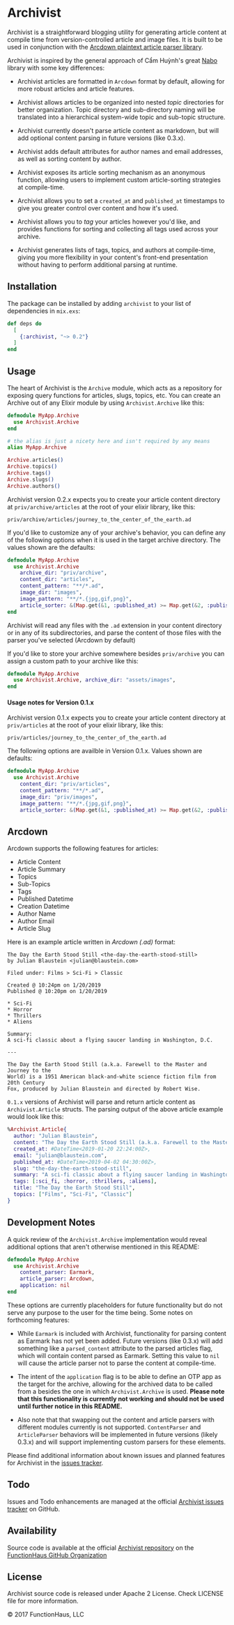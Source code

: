 # Archivist

Archivist is a straightforward blogging utility for generating article content
at compile time from version-controlled article and image files. It is built to
be used in conjunction with the [Arcdown plaintext article parser library](https://github.com/functionhaus/arcdown).

Archivist is inspired by the general approach of Cẩm Huỳnh's great
[Nabo](https://github.com/qcam/nabo) library with some key differences:

* Archivist articles are formatted in `Arcdown` format by default, allowing
for more robust articles and article features.

* Archivist allows articles to be organized into nested *topic* directories for
better organization. Topic directory and sub-directory naming will be translated
into a hierarchical system-wide topic and sub-topic structure.

* Archivist currently doesn't parse article content as markdown, but will add
optional content parsing in future versions (like 0.3.x).

* Archivist adds default attributes for author names and email addresses, as
well as sorting content by author.

* Archivist exposes its article sorting mechanism as an anonymous function,
allowing users to implement custom article-sorting strategies at compile-time.

* Archivist allows you to set a `created_at` and `published_at` timestamps to
give you greater control over content and how it's used.

* Archivist allows you to *tag* your articles however you'd like, and provides
functions for sorting and collecting all tags used across your archive.

* Archivist generates lists of tags, topics, and authors at compile-time, giving
you more flexibility in your content's front-end presentation without having to
perform additional parsing at runtime.

## Installation

The package can be installed by adding `archivist` to your list of
dependencies in `mix.exs`:

```elixir
def deps do
  [
    {:archivist, "~> 0.2"}
  ]
end
```

## Usage

The heart of Archivist is the `Archive` module, which acts as a repository for
exposing query functions for articles, slugs, topics, etc. You can create an
Archive out of any Elixir module by using `Archivist.Archive` like this:

```elixir
defmodule MyApp.Archive
  use Archivist.Archive
end

# the alias is just a nicety here and isn't required by any means
alias MyApp.Archive

Archive.articles()
Archive.topics()
Archive.tags()
Archive.slugs()
Archive.authors()
```

Archivist version 0.2.x expects you to create your article content directory at
`priv/archive/articles` at the root of your elixir library, like this:

`priv/archive/articles/journey_to_the_center_of_the_earth.ad`

If you'd like to customize any of your archive's behavior, you can define any of
the following options when it is used in the target archive directory. The values
shown are the defaults:

```elixir
defmodule MyApp.Archive
  use Archivist.Archive
    archive_dir: "priv/archive",
    content_dir: "articles",
    content_pattern: "**/*.ad",
    image_dir: "images",
    image_pattern: "**/*.{jpg,gif,png}",
    article_sorter: &(Map.get(&1, :published_at) >= Map.get(&2, :published_at))
end
```

Archivist will read any files with the `.ad` extension in your content directory
or in any of its subdirectories, and parse the content of those files with the
parser you've selected (Arcdown by default)

If you'd like to store your archive somewhere besides `priv/archive` you can
assign a custom path to your archive like this:

```elixir
defmodule MyApp.Archive
  use Archivist.Archive, archive_dir: "assets/images",
end
```

#### Usage notes for Version 0.1.x
Archivist version 0.1.x expects you to create your article content directory at
`priv/articles` at the root of your elixir library, like this:

`priv/articles/journey_to_the_center_of_the_earth.ad`

The following options are availble in Version 0.1.x. Values shown are defaults:

```elixir
defmodule MyApp.Archive
  use Archivist.Archive
    content_dir: "priv/articles",
    content_pattern: "**/*.ad",
    image_dir: "priv/images",
    image_pattern: "**/*.{jpg,gif,png}",
    article_sorter: &(Map.get(&1, :published_at) >= Map.get(&2, :published_at))
```

## Arcdown

Arcdown supports the following features for articles:

* Article Content
* Article Summary
* Topics
* Sub-Topics
* Tags
* Published Datetime
* Creation Datetime
* Author Name
* Author Email
* Article Slug

Here is an example article written in *Arcdown (.ad)* format:

```
The Day the Earth Stood Still <the-day-the-earth-stood-still>
by Julian Blaustein <julian@blaustein.com>

Filed under: Films > Sci-Fi > Classic

Created @ 10:24pm on 1/20/2019
Published @ 10:20pm on 1/20/2019

* Sci-Fi
* Horror
* Thrillers
* Aliens

Summary:
A sci-fi classic about a flying saucer landing in Washington, D.C.

---

The Day the Earth Stood Still (a.k.a. Farewell to the Master and Journey to the
World) is a 1951 American black-and-white science fiction film from 20th Century
Fox, produced by Julian Blaustein and directed by Robert Wise.
```

`0.1.x` versions of Archivist will parse and return article content as
`Archivist.Article` structs. The parsing output of the above article example
would look like this:

```elixir
%Archivist.Article{
  author: "Julian Blaustein",
  content: "The Day the Earth Stood Still (a.k.a. Farewell to the Master and Journey to the\nWorld) is a 1951 American black-and-white science fiction film from 20th Century\nFox, produced by Julian Blaustein and directed by Robert Wise.\n",
  created_at: #DateTime<2019-01-20 22:24:00Z>,
  email: "julian@blaustein.com",
  published_at: #DateTime<2019-04-02 04:30:00Z>,
  slug: "the-day-the-earth-stood-still",
  summary: "A sci-fi classic about a flying saucer landing in Washington, D.C.",
  tags: [:sci_fi, :horror, :thrillers, :aliens],
  title: "The Day the Earth Stood Still",
  topics: ["Films", "Sci-Fi", "Classic"]
}
```

## Development Notes

A quick review of the `Archivist.Archive` implementation would reveal additional
options that aren't otherwise mentioned in this README:

```elixir
defmodule MyApp.Archive
  use Archivist.Archive
    content_parser: Earmark,
    article_parser: Arcdown,
    application: nil
end
```

These options are currently placeholders for future functionality but do not
serve any purpose to the user for the time being. Some notes on forthcoming
features:

* While `Earmark` is included with Archivist, functionality for parsing content
as Earmark has not yet been added. Future versions (like 0.3.x) will add
something like a `parsed_content` attribute to the parsed articles flag, which
will contain content parsed as Earmark. Setting this value to `nil` will cause
the article parser not to parse the content at compile-time.

* The intent of the `application` flag is to be able to define an OTP app as the
target for the archive, allowing for the archived data to be called from a
besides the one in which `Archivist.Archive` is used. **Please note that this
functionality is currently not working and should not be used until further
notice in this README.**

* Also note that that swapping out the content and article parsers
with different modules currently is not supported. `ContentParser` and
`ArticleParser` behaviors will be implemented in future versions (likely 0.3.x)
and will support implementing custom parsers for these elements.

Please find additional information about known issues and planned features for
Archivist in the [issues tracker](https://github.com/functionhaus/archivist/issues).

## Todo

Issues and Todo enhancements are managed at the official
[Archivist issues tracker](https://github.com/functionhaus/archivist/issues) on GitHub.

## Availability

Source code is available at the official
[Archivist repository](https://github.com/functionhaus/arcdown)
on the [FunctionHaus GitHub Organization](https://github.com/functionhaus)

## License

Archivist source code is released under Apache 2 License.
Check LICENSE file for more information.

&copy; 2017 FunctionHaus, LLC
